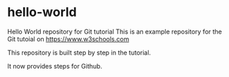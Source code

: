 # hello-world
Hello World repository for Git tutorial
This is an example repository for the Git tutoial on https://www.w3schools.com

This repository is built step by step in the tutorial.

It now provides steps for Github.
